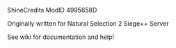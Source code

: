 ShineCredits ModID 4995658D  

Originally written for Natural Selection 2 Siege++ Server  

See wiki for documentation and help!
